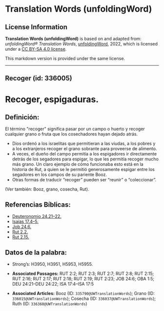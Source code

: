 # Translation Words (unfoldingWord)

## License Information

**Translation Words (unfoldingWord)** is based on and adapted from: _unfoldingWord® Translation Words_, [unfoldingWord](https://unfoldingword.org/utw), 2022, which is licensed under a [CC BY-SA 4.0 license](https://creativecommons.org/licenses/by-sa/4.0/legalcode.en).

This markdown version is provided under the same license.



--------------------------------

## Recoger (id: 336005)

Recoger, espigaduras.
=====================

Definición:
-----------

El término "recoger" significa pasar por un campo o huerto y recoger cualquier grano o fruta que los cosechadores hayan dejado atrás.

* Dios ordenó a los israelitas que permitieran a las viudas, a los pobres y a los extranjeros recoger el grano sobrante para proveerse de alimento.
* A veces, el dueño del campo permitía a los espigadores ir directamente detrás de los segadores para espigar, lo que les permitía recoger mucho más grano. Un claro ejemplo de cómo funcionaba esto está en la historia de Rut, a quien se le permitió generosamente espigar entre los segadores en los campos de su pariente Booz.
* Otras formas de traducir “recoger” pueden ser “reunir” o “coleccionar”.

(Ver también: Booz, grano, cosecha, Rut).

Referencias Bíblicas:
---------------------

* [Deuteronomio 24\.21–22\.](https://ref.ly/Deut24:21-Deut24:22)
* [Isaías 17\.4–5\.](https://ref.ly/Isa17:4-Isa17:5)
* [Job 24\.6\.](https://ref.ly/Job24:6)
* [Rut 2\.2\.](https://ref.ly/Ruth2:2)
* [Rut 2\.15\.](https://ref.ly/Ruth2:15)

Datos de la palabra:
--------------------

* Strong’s: H3950, H3951, H5953, H5955\.

* **Associated Passages:** RUT 2:2; RUT 2:3; RUT 2:7; RUT 2:8; RUT 2:15; RUT 2:16; RUT 2:17; RUT 2:18; RUT 2:19; RUT 2:23; JOB 24:6; OBA 1:5; DEU 24:21–DEU 24:22; ISA 17:4–ISA 17:5
* **Associated Articles:** Booz (ID: `335790@UWTranslationWords`); Grano (ID: `336015@UWTranslationWords`); Cosecha (ID: `336037@UWTranslationWords`); Ruth (ID: `336360@UWTranslationWords`)

